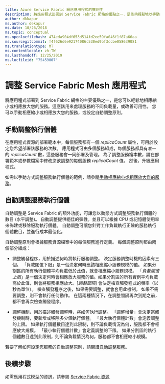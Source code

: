 ```yaml
---
title: Azure Service Fabric 網格應用程式的擴充性
description: 將應用程式部署到 Service Fabric 網格的優點之一，是能夠輕鬆地以手動方式或透過自動調整原則來擴充您的服務。
author: dkkapur
ms.author: dekapur
ms.date: 10/26/2018
ms.topic: conceptual
ms.openlocfilehash: 474eda904df653d514fd2ee59fa046f1f87a66aa
ms.sourcegitcommit: f4f626d6e92174086c530ed9bf3ccbe058639081
ms.translationtype: MT
ms.contentlocale: zh-TW
ms.lasthandoff: 12/25/2019
ms.locfileid: "75459007"
---
```

# <a name="scaling-service-fabric-mesh-applications"></a>調整 Service Fabric Mesh 應用程式

將應用程式部署到 Service Fabric 網格的主要優點之一，是您可以輕鬆地相應縮小或相應放大您的服務。這應該用來處理服務的不同負載量，或改善可用性。 您可以手動相應縮小或相應放大您的服務，或設定自動調整原則。

## <a name="manual-scaling-instances"></a>手動調整執行個體

在應用程式資源的部署範本中，每個服務都有一個 *replicaCount* 屬性，可用於設定您希望部署該服務的次數。 應用程式可由多個服務組成，每個服務都具有唯一的 *replicaCount* 數，這些服務會一同部署及管理。 為了調整服務複本數，請在部署範本或參數檔案中修改您欲調整的每個服務 *replicaCount* 值。 然後，升級應用程式。

如需以手動方式調整服務執行個體的範例，請參閱[手動相應縮小或相應放大您的服務](service-fabric-mesh-tutorial-template-scale-services.md)。

## <a name="autoscaling-service-instances"></a>自動調整服務執行個體
自動調整是 Service Fabric 的額外功能，可讓您以動態方式調整服務執行個體的數目 (水平調整)。 自動調整提供絕佳的彈性，並且可以根據 CPU 或記憶體使用率來佈建或移除服務執行個體。  自動調整可讓您針對工作負載執行正確的服務執行個體數目，並進行成本最佳化。

自動調整原則會根據服務資源檔案中的每個服務進行定義。 每個調整原則都由兩個部分組成：

- 調整觸發程序，用於描述何時將執行服務調整。 決定服務調整時機的因素有三個。 「負載閾值下限」是一個決定何時應該相應縮小服務規模的值。 如果分割區的所有執行個體平均負載低於此值，就會相應縮小服務規模。 「*負載閾值上限*」是一個決定何時會相應放大服務的值。如果分割區的所有實例平均負載高於此值，則會將服務相應放大。[*調整間隔*] 會決定檢查觸發程式的頻率（以秒為單位）。 檢查觸發程序之後，如果需要調整，就會套用此機制。 如果不需要調整，則不會執行任何動作。 在這兩種情況下，在調整間隔再次到期之前，都不會再次檢查觸發程序。

- 調整機制，用於描述觸發調整時，將如何執行調整。 「調整增量」會決定當觸發機制時，要新增或移除多少個執行個體。 「最大執行個體計數」會定義調整的上限。 如果執行個體數目達到此限制，則不論負載情況為何，服務都不會相應放大規模。 「最小執行個體計數」會定義調整的下限。 如果分割區的執行個體數目達到此限制，則不論負載情況為何，服務都不會相應縮小規模。

若要了解如何設定您服務的自動調整原則，請閱讀[自動調整服務](service-fabric-mesh-howto-auto-scale-services.md)。

## <a name="next-steps"></a>後續步驟

如需應用程式模型的資訊，請參閱 [Service Fabric 資源](service-fabric-mesh-service-fabric-resources.md)
